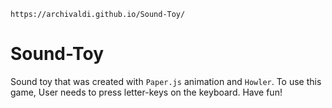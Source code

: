 `https://archivaldi.github.io/Sound-Toy/`

# Sound-Toy

Sound toy that was created with `Paper.js` animation and `Howler`. To use this game, User needs to press letter-keys on the keyboard. Have fun!
